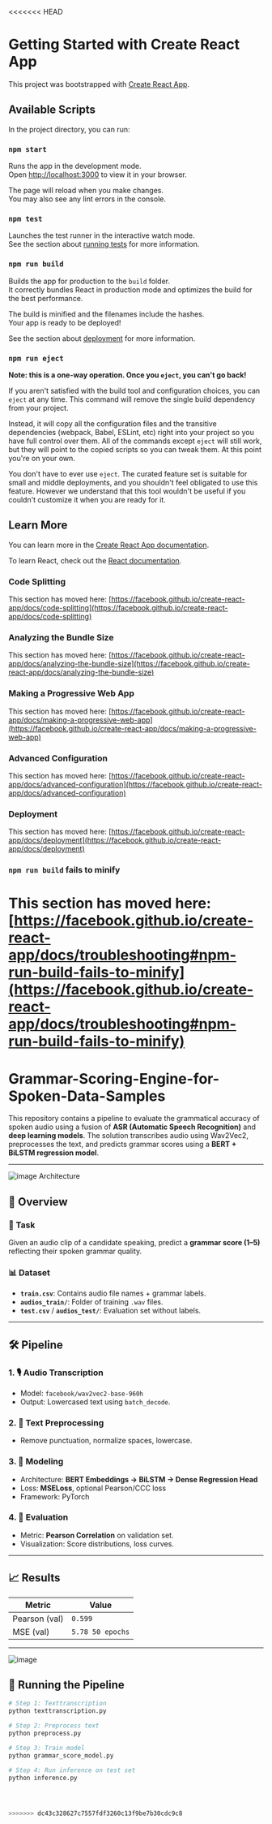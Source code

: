 <<<<<<< HEAD
# Getting Started with Create React App

This project was bootstrapped with [Create React App](https://github.com/facebook/create-react-app).

## Available Scripts

In the project directory, you can run:

### `npm start`

Runs the app in the development mode.\
Open [http://localhost:3000](http://localhost:3000) to view it in your browser.

The page will reload when you make changes.\
You may also see any lint errors in the console.

### `npm test`

Launches the test runner in the interactive watch mode.\
See the section about [running tests](https://facebook.github.io/create-react-app/docs/running-tests) for more information.

### `npm run build`

Builds the app for production to the `build` folder.\
It correctly bundles React in production mode and optimizes the build for the best performance.

The build is minified and the filenames include the hashes.\
Your app is ready to be deployed!

See the section about [deployment](https://facebook.github.io/create-react-app/docs/deployment) for more information.

### `npm run eject`

**Note: this is a one-way operation. Once you `eject`, you can't go back!**

If you aren't satisfied with the build tool and configuration choices, you can `eject` at any time. This command will remove the single build dependency from your project.

Instead, it will copy all the configuration files and the transitive dependencies (webpack, Babel, ESLint, etc) right into your project so you have full control over them. All of the commands except `eject` will still work, but they will point to the copied scripts so you can tweak them. At this point you're on your own.

You don't have to ever use `eject`. The curated feature set is suitable for small and middle deployments, and you shouldn't feel obligated to use this feature. However we understand that this tool wouldn't be useful if you couldn't customize it when you are ready for it.

## Learn More

You can learn more in the [Create React App documentation](https://facebook.github.io/create-react-app/docs/getting-started).

To learn React, check out the [React documentation](https://reactjs.org/).

### Code Splitting

This section has moved here: [https://facebook.github.io/create-react-app/docs/code-splitting](https://facebook.github.io/create-react-app/docs/code-splitting)

### Analyzing the Bundle Size

This section has moved here: [https://facebook.github.io/create-react-app/docs/analyzing-the-bundle-size](https://facebook.github.io/create-react-app/docs/analyzing-the-bundle-size)

### Making a Progressive Web App

This section has moved here: [https://facebook.github.io/create-react-app/docs/making-a-progressive-web-app](https://facebook.github.io/create-react-app/docs/making-a-progressive-web-app)

### Advanced Configuration

This section has moved here: [https://facebook.github.io/create-react-app/docs/advanced-configuration](https://facebook.github.io/create-react-app/docs/advanced-configuration)

### Deployment

This section has moved here: [https://facebook.github.io/create-react-app/docs/deployment](https://facebook.github.io/create-react-app/docs/deployment)

### `npm run build` fails to minify

This section has moved here: [https://facebook.github.io/create-react-app/docs/troubleshooting#npm-run-build-fails-to-minify](https://facebook.github.io/create-react-app/docs/troubleshooting#npm-run-build-fails-to-minify)
=======
# Grammar-Scoring-Engine-for-Spoken-Data-Samples

This repository contains a pipeline to evaluate the grammatical accuracy of spoken audio using a fusion of **ASR (Automatic Speech Recognition)** and **deep learning models**. The solution transcribes audio using Wav2Vec2, preprocesses the text, and predicts grammar scores using a **BERT + BiLSTM regression model**.

---

![image](https://github.com/user-attachments/assets/96c6b4fa-fbad-4991-8043-4d7349839b64)
Architecture

## 🚀 Overview

### 🧠 Task
Given an audio clip of a candidate speaking, predict a **grammar score (1–5)** reflecting their spoken grammar quality.

### 📊 Dataset
- **`train.csv`**: Contains audio file names + grammar labels.
- **`audios_train/`**: Folder of training `.wav` files.
- **`test.csv`** / **`audios_test/`**: Evaluation set without labels.

---

## 🛠️ Pipeline

### 1. 🎙️ Audio Transcription
- Model: `facebook/wav2vec2-base-960h`
- Output: Lowercased text using `batch_decode`.

### 2. 🧹 Text Preprocessing
- Remove punctuation, normalize spaces, lowercase.

### 3. 🧠 Modeling
- Architecture: **BERT Embeddings → BiLSTM → Dense Regression Head**
- Loss: **MSELoss**, optional Pearson/CCC loss
- Framework: PyTorch

### 4. 🧪 Evaluation
- Metric: **Pearson Correlation** on validation set.
- Visualization: Score distributions, loss curves.

---

## 📈 Results

| Metric        | Value      |
|---------------|------------|
| Pearson (val) | `0.599`     |
| MSE (val)     | `5.78 50 epochs`     |


---

![image](https://github.com/user-attachments/assets/3a93cbab-e90d-47c6-b378-f92c55f2b9e9)


## 🧪 Running the Pipeline

```bash
# Step 1: Texttranscription
python texttranscription.py

# Step 2: Preprocess text
python preprocess.py

# Step 3: Train model
python grammar_score_model.py

# Step 4: Run inference on test set
python inference.py




>>>>>>> dc43c328627c7557fdf3260c13f9be7b30cdc9c8
